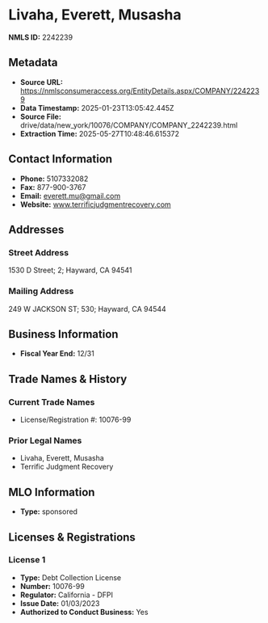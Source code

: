 # Livaha, Everett, Musasha

**NMLS ID:** 2242239

## Metadata
- **Source URL:** https://nmlsconsumeraccess.org/EntityDetails.aspx/COMPANY/2242239
- **Data Timestamp:** 2025-01-23T13:05:42.445Z
- **Source File:** drive/data/new_york/10076/COMPANY/COMPANY_2242239.html
- **Extraction Time:** 2025-05-27T10:48:46.615372

## Contact Information
- **Phone:** 5107332082
- **Fax:** 877-900-3767
- **Email:** everett.mu@gmail.com
- **Website:** www.terrificjudgmentrecovery.com

## Addresses
### Street Address
1530 D Street; 2; Hayward, CA 94541

### Mailing Address
249 W JACKSON ST; 530; Hayward, CA 94544

## Business Information
- **Fiscal Year End:** 12/31

## Trade Names & History
### Current Trade Names
- License/Registration #: 10076-99

### Prior Legal Names
- Livaha, Everett, Musasha
- Terrific Judgment Recovery

## MLO Information
- **Type:** sponsored

## Licenses & Registrations

### License 1
- **Type:** Debt Collection License
- **Number:** 10076-99
- **Regulator:** California - DFPI
- **Issue Date:** 01/03/2023
- **Authorized to Conduct Business:** Yes
